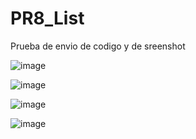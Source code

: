 # PR8_List
Prueba de envio de codigo y de sreenshot

![image](https://github.com/user-attachments/assets/c6884224-525f-473d-a165-b5dfae32cbd4)

![image](https://github.com/user-attachments/assets/ee35edf8-096b-46ed-a2b3-c54c1055eed9)

![image](https://github.com/user-attachments/assets/5d16c6ec-66a9-4d96-8e7e-ecbb251dde53)

![image](https://github.com/user-attachments/assets/1f74bac6-0c40-4841-88c5-257f760dd9e9)

